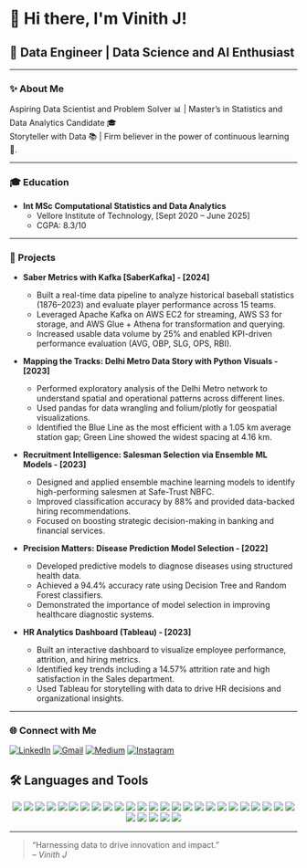 # 👋 Hi there, I'm Vinith J!

## 🚀 Data Engineer | Data Science and AI Enthusiast

---

### ✨ About Me

Aspiring Data Scientist and Problem Solver 📊 | Master’s in Statistics and Data Analytics Candidate 🎓  
Storyteller with Data 📚 | Firm believer in the power of continuous learning 🔁.

---

### 🎓 Education

- **Int MSc Computational Statistics and Data Analytics**
  - Vellore Institute of Technology, [Sept 2020 – June 2025]
  - CGPA: 8.3/10
---

### 💼 Projects

- **Saber Metrics with Kafka [SaberKafka] - [2024]**  
  - Built a real-time data pipeline to analyze historical baseball statistics (1876–2023) and evaluate player performance across 15 teams.  
  - Leveraged Apache Kafka on AWS EC2 for streaming, AWS S3 for storage, and AWS Glue + Athena for transformation and querying.  
  - Increased usable data volume by 25% and enabled KPI-driven performance evaluation (AVG, OBP, SLG, OPS, RBI).

- **Mapping the Tracks: Delhi Metro Data Story with Python Visuals - [2023]**  
  - Performed exploratory analysis of the Delhi Metro network to understand spatial and operational patterns across different lines.  
  - Used pandas for data wrangling and folium/plotly for geospatial visualizations.  
  - Identified the Blue Line as the most efficient with a 1.05 km average station gap; Green Line showed the widest spacing at 4.16 km.

- **Recruitment Intelligence: Salesman Selection via Ensemble ML Models - [2023]**  
  - Designed and applied ensemble machine learning models to identify high-performing salesmen at Safe-Trust NBFC.  
  - Improved classification accuracy by 88% and provided data-backed hiring recommendations.  
  - Focused on boosting strategic decision-making in banking and financial services.

- **Precision Matters: Disease Prediction Model Selection - [2022]**  
  - Developed predictive models to diagnose diseases using structured health data.  
  - Achieved a 94.4% accuracy rate using Decision Tree and Random Forest classifiers.  
  - Demonstrated the importance of model selection in improving healthcare diagnostic systems.

- **HR Analytics Dashboard (Tableau) - [2023]**  
  - Built an interactive dashboard to visualize employee performance, attrition, and hiring metrics.  
  - Identified key trends including a 14.57% attrition rate and high satisfaction in the Sales department.  
  - Used Tableau for storytelling with data to drive HR decisions and organizational insights.


---

### 🌐 Connect with Me

[![LinkedIn](https://img.shields.io/badge/LinkedIn-blue?logo=linkedin&style=for-the-badge)](https://www.linkedin.com/in/vinith-j/)
[![Gmail](https://img.shields.io/badge/Gmail-D14836?logo=gmail&logoColor=white&style=for-the-badge)](mailto:vinith.jb318@gmail.com)
[![Medium](https://img.shields.io/badge/Medium-black?logo=medium&logoColor=white&style=for-the-badge)](https://medium.com/@vinith.jb318)
[![Instagram](https://img.shields.io/badge/Instagram-E4405F?logo=instagram&logoColor=white&style=for-the-badge)](https://www.instagram.com/_vinith_31_/)
<!-- [![YouTube](https://img.shields.io/badge/YouTube-FF0000?logo=youtube&logoColor=white&style=for-the-badge)](https://www.youtube.com/channel/your-channel-id) -->




## 🛠️ Languages and Tools

<p align="center">
  <!-- Programming Languages -->
  <img src="https://img.shields.io/badge/Python-3776AB?style=flat&logo=python&logoColor=white" />
  <img src="https://img.shields.io/badge/R-276DC3?style=flat&logo=r&logoColor=white" />
  <img src="https://img.shields.io/badge/Java-007396?style=flat&logo=java&logoColor=white" />
  <img src="https://img.shields.io/badge/SQL-4479A1?style=flat&logo=postgresql&logoColor=white" />

  <!-- Data Science & ML -->
  <img src="https://img.shields.io/badge/Numpy-013243?style=flat&logo=numpy&logoColor=white" />
  <img src="https://img.shields.io/badge/Pandas-150458?style=flat&logo=pandas&logoColor=white" />
  <img src="https://img.shields.io/badge/Scikit--Learn-F7931E?style=flat&logo=scikit-learn&logoColor=white" />
  <img src="https://img.shields.io/badge/Matplotlib-11557C?style=flat&logo=matplotlib&logoColor=white" />
  <img src="https://img.shields.io/badge/Seaborn-2D5D7B?style=flat" />
  <img src="https://img.shields.io/badge/Plotly-3F4F75?style=flat&logo=plotly&logoColor=white" />
  <img src="https://img.shields.io/badge/Machine%20Learning-000000?style=flat&logo=probot&logoColor=white" />
  <img src="https://img.shields.io/badge/Deep%20Learning-8A2BE2?style=flat&logo=tensorflow&logoColor=white" />
  <img src="https://img.shields.io/badge/EDA-00BFFF?style=flat" />
  <img src="https://img.shields.io/badge/Time%20Series%20Analysis-FF8C00?style=flat" />

  <!-- Data Visualization Tools -->
  <img src="https://img.shields.io/badge/Tableau-E97627?style=flat&logo=tableau&logoColor=white" />
  <img src="https://img.shields.io/badge/Power%20BI-F2C811?style=flat&logo=powerbi&logoColor=black" />
  <img src="https://img.shields.io/badge/Excel-217346?style=flat&logo=microsoft-excel&logoColor=white" />

  <!-- Big Data & Cloud -->
  <img src="https://img.shields.io/badge/Apache%20Spark-E25A1C?style=flat&logo=apachespark&logoColor=white" />
  <img src="https://img.shields.io/badge/Snowflake-29B5E8?style=flat&logo=snowflake&logoColor=white" />
  <img src="https://img.shields.io/badge/AWS-232F3E?style=flat&logo=amazon-aws&logoColor=white" />
  <img src="https://img.shields.io/badge/DataBricks-FF3621?style=flat&logo=databricks&logoColor=white" />

  <!-- Tools -->
  <img src="https://img.shields.io/badge/DBeaver-372923?style=flat&logoColor=white" />
  <img src="https://img.shields.io/badge/MySQL-647236?style=flat&logoColor=white" />
  <img src="https://img.shields.io/badge/PostgreSQL-336791?style=flat&logo=postgresql&logoColor=white" />  
  <img src="https://img.shields.io/badge/Azure_Data_Studio-0078D4?style=flat&logo=azure&logoColor=white" />  
  <img src="https://img.shields.io/badge/Docker-2496ED?style=flat&logo=docker&logoColor=white" />  
  <img src="https://img.shields.io/badge/XAMPP-F05032?style=flat&logo=apachefriends&logoColor=white" />  
  <img src="https://img.shields.io/badge/NetBeans-0097B2?style=flat&logo=netbeans&logoColor=white" />  
  <img src="https://img.shields.io/badge/RStudio-75AADB?style=flat&logo=rstudio&logoColor=white" />  
  <img src="https://img.shields.io/badge/VS_CODE-007ACC?style=flat&logo=visual-studio-code&logoColor=white" />

</p>

---

> “Harnessing data to drive innovation and impact.”  
> *– Vinith J*


